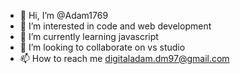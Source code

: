 - 👋 Hi, I’m @Adam1769
- 👀 I’m interested in code and web development
- 🌱 I’m currently learning javascript
- 💞️ I’m looking to collaborate on vs studio
- 📫 How to reach me digitaladam.dm97@gmail.com

<!---
Adam1769/Adam1769 is a ✨ special ✨ repository because its `README.md` (this file) appears on your GitHub profile.
You can click the Preview link to take a look at your changes.
--->
